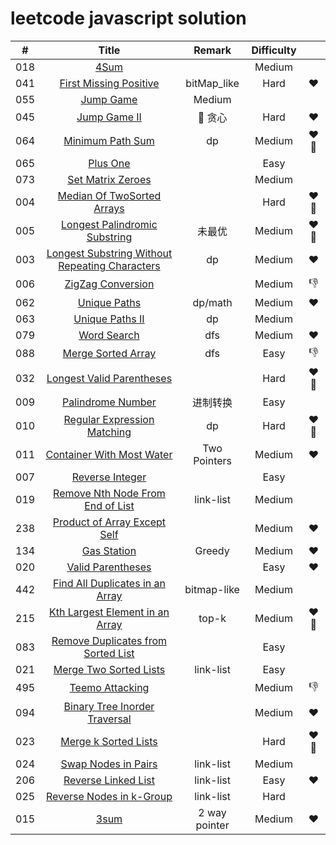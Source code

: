 <!--
 * @Description: In User Settings Edit
 * @Author: your name
 * @Date: 2019-07-23 15:20:03
 * @LastEditTime: 2019-07-23 15:31:11
 * @LastEditors: Please set LastEditors
 -->
# leetcode javascript solution

| # | Title | Remark | Difficulty | |
|:--:|:--:|:--:|:--:|:--:|
|018|[4Sum](https://github.com/MoruoFrog/leetcode/blob/master/Solution/018__4Sum.js)|  | Medium |
|041|[First Missing Positive](https://github.com/MoruoFrog/leetcode/blob/master/Solution/041__FirstMissingPositive.js)| bitMap_like | Hard | :heart: |
|055|[Jump Game](https://github.com/MoruoFrog/leetcode/blob/master/Solution/055__JumpGame.js)| Medium |
|045|[Jump Game II](https://github.com/MoruoFrog/leetcode/blob/master/Solution/045__JumpGame2.js)| 贪心| Hard | :heart: |
|064|[Minimum Path Sum](https://github.com/MoruoFrog/leetcode/blob/master/Solution/064__MinimumPathSum.js)|dp| Medium | :heart: :pushpin:|
|065|[Plus One](https://github.com/MoruoFrog/leetcode/blob/master/Solution/065__PlusOne.js)| | Easy |
|073|[Set Matrix Zeroes](https://github.com/MoruoFrog/leetcode/blob/master/Solution/073__SetMatrixZeroes.js)| | Medium |
|004|[Median Of TwoSorted Arrays](https://github.com/MoruoFrog/leetcode/blob/master/Solution/004__MedianOfTwoSortedArrays.js)|  | Hard | :heart: :pushpin:|
|005|[Longest Palindromic Substring](https://github.com/MoruoFrog/leetcode/blob/master/Solution/005__LongestPalindromicSubstring.js)| 未最优 | Medium |:heart: :pushpin: |
|003|[Longest Substring Without Repeating Characters](https://github.com/MoruoFrog/leetcode/blob/master/Solution/003__LongestSubstringWithoutRepeatingCharacters.js)| dp | Medium | :heart: |
|006|[ZigZag Conversion](https://github.com/MoruoFrog/leetcode/blob/master/Solution/006__ZigZagConversion.js)|  | Medium | :-1: |
|062|[Unique Paths](https://github.com/MoruoFrog/leetcode/blob/master/Solution/062__UniquePaths.js)| dp/math | Medium | :heart: |
|063|[Unique Paths II](https://github.com/MoruoFrog/leetcode/blob/master/Solution/063__UniquePathsII.js)| dp | Medium |  |
|079|[Word Search](https://github.com/MoruoFrog/leetcode/blob/master/Solution/079__WordSearch.js)| dfs | Medium | :heart: |
|088|[Merge Sorted Array](https://github.com/MoruoFrog/leetcode/blob/master/Solution/088__MergeSortedArray.js)| dfs | Easy | :-1: |
|032|[Longest Valid Parentheses](https://github.com/MoruoFrog/leetcode/blob/master/Solution/032_LongestValidParentheses.js)|  | Hard | :heart: :pushpin: |
|009|[Palindrome Number](https://github.com/MoruoFrog/leetcode/blob/master/Solution/009__PalindromeNumber.js)| 进制转换 | Easy | |
|010|[Regular Expression Matching](https://github.com/MoruoFrog/leetcode/blob/master/Solution/010__RegularExpressionMatching.js)| dp | Hard | :heart: :pushpin: |
|011|[Container With Most Water](https://github.com/MoruoFrog/leetcode/blob/master/Solution/011__ContainerWithMostWater.js)| Two Pointers | Medium | :heart: |
|007|[Reverse Integer](https://github.com/MoruoFrog/leetcode/blob/master/Solution/007__ReverseInteger.js)|  | Easy |  |
|019|[Remove Nth Node From End of List](https://github.com/MoruoFrog/leetcode/blob/master/Solution/019__RemoveNthNodeFromEndofList.js)| link-list | Medium |  |
|238|[Product of Array Except Self](https://github.com/MoruoFrog/leetcode/blob/master/Solution/238__ProductofArrayExceptSelf.js)|  | Medium | :heart: |
|134|[Gas Station](https://github.com/MoruoFrog/leetcode/blob/master/Solution/134__GasStation.js)| Greedy | Medium | :heart: |
|020|[Valid Parentheses](https://github.com/MoruoFrog/leetcode/blob/master/Solution/020__ValidParentheses.js)|  | Easy | :heart: |
|442|[Find All Duplicates in an Array](https://github.com/MoruoFrog/leetcode/blob/master/Solution/442__FindAllDuplicatesInAnArray.js)| bitmap-like | Medium | |
|215|[Kth Largest Element in an Array](https://github.com/MoruoFrog/leetcode/blob/master/Solution/215__KthLargestElementInAnArray.js)| top-k | Medium | :heart: :pushpin: |
|083|[Remove Duplicates from Sorted List](https://github.com/MoruoFrog/leetcode/blob/master/Solution/083__RemoveDuplicatesFromSortedList.js)| | Easy | |
|021|[Merge Two Sorted Lists](https://github.com/MoruoFrog/leetcode/blob/master/Solution/021__MergeTwoSortedLists.js)|link-list | Easy | |
|495|[Teemo Attacking](https://github.com/MoruoFrog/leetcode/blob/master/Solution/495__TeemoAttacking.js)| | Medium | :-1: |
|094|[Binary Tree Inorder Traversal](https://github.com/MoruoFrog/leetcode/blob/master/Solution/094__BinaryTreeInorderTraversal.js)| | Medium | :heart: |
|023|[Merge k Sorted Lists](https://github.com/MoruoFrog/leetcode/blob/master/Solution/023__MergekSortedLists.js)| | Hard | :heart: :pushpin: |
|024|[Swap Nodes in Pairs](https://github.com/MoruoFrog/leetcode/blob/master/Solution/024__SwapNodesinPairs.js)| link-list | Medium | |
|206|[Reverse Linked List](https://github.com/MoruoFrog/leetcode/blob/master/Solution/206__ReverseLinkedList.js)| link-list | Easy | :heart: |
|025|[Reverse Nodes in k-Group](https://github.com/MoruoFrog/leetcode/blob/master/Solution/025__ReverseNodesInk-Group.js)| link-list | Hard |  |
|015|[3sum](https://github.com/MoruoFrog/leetcode/blob/master/Solution/015__3sum.js)| 2 way pointer | Medium | :heart: |
